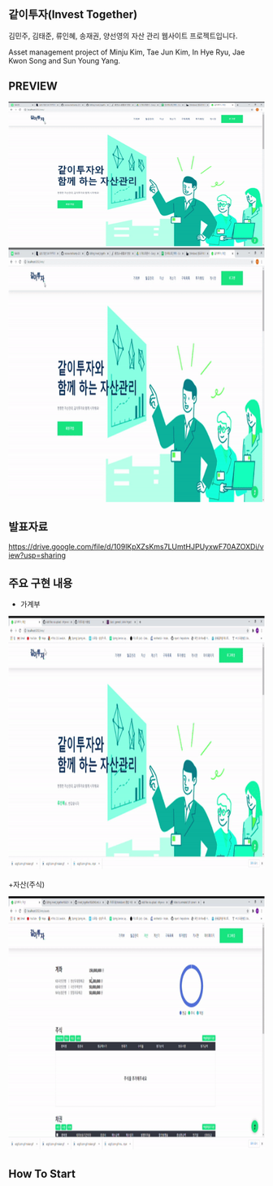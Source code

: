 ## 같이투자(Invest Together)
김민주, 김태준, 류인혜, 송재권, 양선영의 자산 관리 웹사이트 프로젝트입니다.

Asset management project of Minju Kim, Tae Jun Kim, In Hye Ryu, Jae Kwon Song and Sun Young Yang.
## PREVIEW
![이미지](./images/ezgif.com-gif-maker.gif)
<img src="./images/ezgif.com-gif-maker.gif" width="800" height="500">

## 발표자료
https://drive.google.com/file/d/109lKpXZsKms7LUmtHJPUyxwF70AZOXDi/view?usp=sharing
## 주요 구현 내용

+ 가계부

<img src="./images/bank_trans.gif" width="800" height="500">

+자산(주식)

<img src="./images/asset_stock.gif" width="800" height="500">



## How To Start
